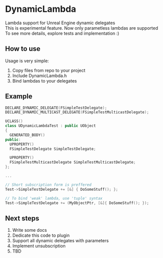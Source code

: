 # DynamicLambda
Lambda support for Unreal Engine dynamic delegates\
This is experimental feature. Now only parametless lambdas are supported \
To see more details, explore tests and implementation :)

## How to use
Usage is very simple:
1. Copy files from repo to your project
2. Include DynamicLambda.h
3. Bind lambdas to your delegates

## Example
```c++
DECLARE_DYNAMIC_DELEGATE(FSimpleTestDelegate);
DECLARE_DYNAMIC_MULTICAST_DELEGATE(FSimpleTestMulticastDelegate);

UCLASS()
class UDynamicLambdaTest : public UObject
{
  GENERATED_BODY()
public:
  UPROPERTY()
  FSimpleTestDelegate SimpleTestDelegate;

  UPROPERTY()
  FSimpleTestMulticastDelegate SimpleTestMulticastDelegate;
};

...

// Short subscription form is preffered
Test->SimpleTestDelegate += [&] { DoSomeStuff(); };

// To bind 'weak' lambda, use 'tuple' syntax
Test->SimpleTestDelegate += (MyObjectPtr, [&]{ DoSomeStuff(); });
```

## Next steps
1. Write some docs
2. Dedicate this code to plugin
3. Support all dynamic delegates with parameters
4. Implement unsubscription 
5. TBD
